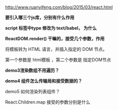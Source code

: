 http://www.ruanyifeng.com/blog/2015/03/react.html



**要引入哪三个js库，分别有什么作用**

**script 标签中type 修改为 text/babel， 为什么**



**ReactDOM.render() 干嘛的，接受几个参数，作用**

将模板转为 HTML 语言，并插入指定的 DOM 节点。

第一个参数是 html模板 ，第二个参数是 指定DOM节点



**demo3渲染数组不用遍历？**

**demo4 组件怎么传输局和接受数据的？**

demo5 如何渲染列表组件？

React.Children.map 接受的参数分别是什么

